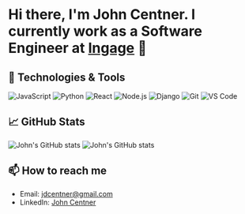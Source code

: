 # Hi there, I'm John Centner. I currently work as a Software Engineer at [Ingage](https://ingage.io) 👋

## 🔧 Technologies & Tools

![JavaScript](https://img.shields.io/badge/-JavaScript-333333?style=flat&logo=javascript)
![Python](https://img.shields.io/badge/-Python-333333?style=flat&logo=python)
![React](https://img.shields.io/badge/-React-333333?style=flat&logo=react)
![Node.js](https://img.shields.io/badge/-Node.js-333333?style=flat&logo=node.js)
![Django](https://img.shields.io/badge/-Django-333333?style=flat&logo=django)
![Git](https://img.shields.io/badge/-Git-333333?style=flat&logo=git)
![VS Code](https://img.shields.io/badge/-VS_Code-333333?style=flat&logo=visual-studio-code)

## 📈 GitHub Stats

![John's GitHub stats](https://github-readme-stats.vercel.app/api?username=JDCentner&show_icons=true&theme=radical)
![John's GitHub stats](https://github-readme-stats.vercel.app/api?username=johncentner-ingage&show_icons=true&theme=radical)

## 📫 How to reach me

- Email: [jdcentner@gmail.com](mailto:jdcentner@gmail.com)
- LinkedIn: [John Centner](https://www.linkedin.com/in/jdcentner/)
